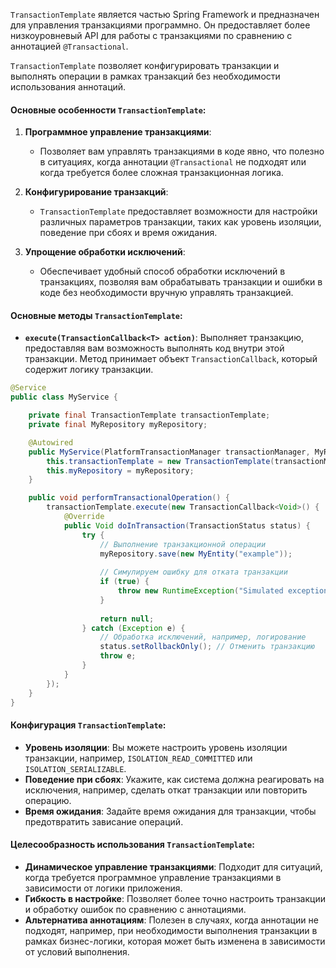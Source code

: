 `TransactionTemplate` является частью Spring Framework и предназначен для управления транзакциями программно. Он предоставляет более низкоуровневый API для работы с транзакциями по сравнению с аннотацией `@Transactional`. 

`TransactionTemplate` позволяет конфигурировать транзакции и выполнять операции в рамках транзакций без необходимости использования аннотаций.

#### Основные особенности `TransactionTemplate`:

1. **Программное управление транзакциями**:
    
    - Позволяет вам управлять транзакциями в коде явно, что полезно в ситуациях, когда аннотации `@Transactional` не подходят или когда требуется более сложная транзакционная логика.
2. **Конфигурирование транзакций**:
    
    - `TransactionTemplate` предоставляет возможности для настройки различных параметров транзакции, таких как уровень изоляции, поведение при сбоях и время ожидания.
3. **Упрощение обработки исключений**:
    
    - Обеспечивает удобный способ обработки исключений в транзакциях, позволяя вам обрабатывать транзакции и ошибки в коде без необходимости вручную управлять транзакцией.

#### Основные методы `TransactionTemplate`:

- **`execute(TransactionCallback<T> action)`**: Выполняет транзакцию, предоставляя вам возможность выполнять код внутри этой транзакции. Метод принимает объект `TransactionCallback`, который содержит логику транзакции.

```java
@Service
public class MyService {

    private final TransactionTemplate transactionTemplate;
    private final MyRepository myRepository;

    @Autowired
    public MyService(PlatformTransactionManager transactionManager, MyRepository myRepository) {
        this.transactionTemplate = new TransactionTemplate(transactionManager);
        this.myRepository = myRepository;
    }

    public void performTransactionalOperation() {
        transactionTemplate.execute(new TransactionCallback<Void>() {
            @Override
            public Void doInTransaction(TransactionStatus status) {
                try {
                    // Выполнение транзакционной операции
                    myRepository.save(new MyEntity("example"));
                    
                    // Симулируем ошибку для отката транзакции
                    if (true) {
                        throw new RuntimeException("Simulated exception");
                    }
                    
                    return null;
                } catch (Exception e) {
                    // Обработка исключений, например, логирование
                    status.setRollbackOnly(); // Отменить транзакцию
                    throw e;
                }
            }
        });
    }
}
```

#### Конфигурация `TransactionTemplate`:

- **Уровень изоляции**: Вы можете настроить уровень изоляции транзакции, например, `ISOLATION_READ_COMMITTED` или `ISOLATION_SERIALIZABLE`.
- **Поведение при сбоях**: Укажите, как система должна реагировать на исключения, например, сделать откат транзакции или повторить операцию.
- **Время ожидания**: Задайте время ожидания для транзакции, чтобы предотвратить зависание операций.

#### Целесообразность использования `TransactionTemplate`:

- **Динамическое управление транзакциями**: Подходит для ситуаций, когда требуется программное управление транзакциями в зависимости от логики приложения.
- **Гибкость в настройке**: Позволяет более точно настроить транзакции и обработку ошибок по сравнению с аннотациями.
- **Альтернатива аннотациям**: Полезен в случаях, когда аннотации не подходят, например, при необходимости выполнения транзакции в рамках бизнес-логики, которая может быть изменена в зависимости от условий выполнения.